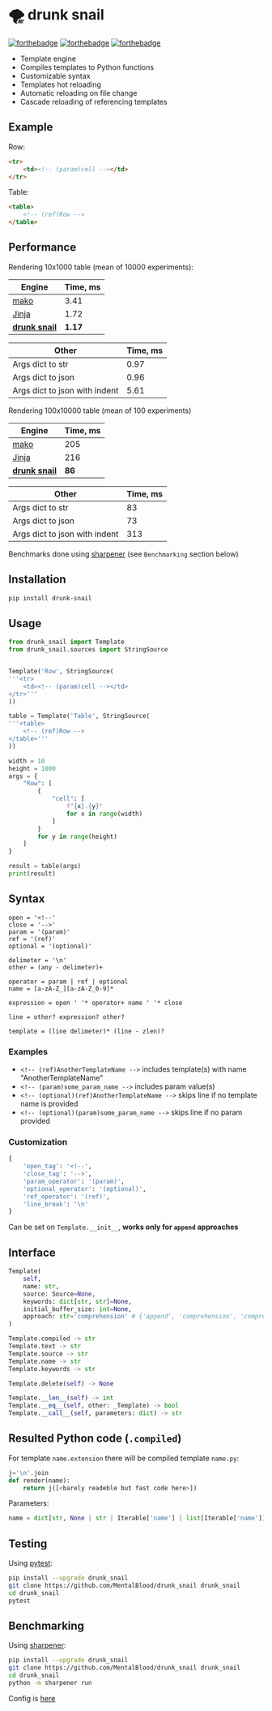 # 🌪️ drunk snail

[![forthebadge](https://forthebadge.com/images/badges/made-with-c.svg)](https://forthebadge.com) [![forthebadge](https://forthebadge.com/images/badges/powered-by-black-magic.svg)](https://forthebadge.com) [![forthebadge](https://forthebadge.com/images/badges/ages-18.svg)](https://forthebadge.com)



* Template engine
* Compiles templates to Python functions
* Customizable syntax
* Templates hot reloading
* Automatic reloading on file change
* Cascade reloading of referencing templates



## Example

Row:
```html
<tr>
    <td><!-- (param)cell --></td>
</tr>
```
Table:
```html
<table>
    <!-- (ref)Row -->
</table>
```



## Performance

Rendering 10x1000 table (mean of 10000 experiments):

| Engine                                                        | Time, ms |
| ------------------------------------------------------------- | -------- |
| [mako](https://github.com/sqlalchemy/mako)                    | 3.41     |
| [Jinja](https://github.com/pallets/jinja)                     | 1.72     |
| **[drunk snail](https://github.com/MentalBlood/drunk_snail)** | **1.17** |

| Other                         | Time, ms |
| ----------------------------- | -------- |
| Args dict to str              | 0.97     |
| Args dict to json             | 0.96     |
| Args dict to json with indent | 5.61     |

Rendering 100x10000 table (mean of 100 experiments)

| Engine                                                        | Time, ms |
| ------------------------------------------------------------- | -------- |
| [mako](https://github.com/sqlalchemy/mako)                    | 205      |
| [Jinja](https://github.com/pallets/jinja)                     | 216      |
| **[drunk snail](https://github.com/MentalBlood/drunk_snail)** | **86**   |

| Other                         | Time, ms |
| ----------------------------- | -------- |
| Args dict to str              | 83       |
| Args dict to json             | 73       |
| Args dict to json with indent | 313      |

Benchmarks done using [sharpener](https://github.com/MentalBlood/sharpener) (see `Benchmarking` section below)



## Installation

```bash
pip install drunk-snail
```



## Usage

```python
from drunk_snail import Template
from drunk_snail.sources import StringSource


Template('Row', StringSource(
'''<tr>
    <td><!-- (param)cell --></td>
</tr>'''
))

table = Template('Table', StringSource(
'''<table>
    <!-- (ref)Row -->
</table>'''
))

width = 10
height = 1000
args = {
    "Row": [
        {
            "cell": [
                f"{x}.{y}"
                for x in range(width)
            ]
        }
        for y in range(height)
    ]
}

result = table(args)
print(result)
```



## Syntax

```
open = '<!--'
close = '-->'
param = '(param)'
ref = '(ref)'
optional = '(optional)'

delimeter = '\n'
other = (any - delimeter)+

operator = param | ref | optional
name = [a-zA-Z_][a-zA-Z_0-9]*

expression = open ' '* operator+ name ' '* close

line = other? expression? other?

template = (line delimeter)* (line - zlen)?
```

### Examples

* `<!-- (ref)AnotherTemplateName -->` includes template(s) with name "AnotherTemplateName"
* `<!-- (param)some_param_name -->` includes param value(s)
* `<!-- (optional)(ref)AnotherTemplateName -->` skips line if no template name is provided
* `<!-- (optional)(param)some_param_name -->` skips line if no param provided

### Customization

```python
{
    'open_tag': '<!--',
    'close_tag': '-->',
    'param_operator': '(param)',
    'optional_operator': '(optional)',
    'ref_operator': '(ref)',
    'line_break': '\n'
}
```

Can be set on `Template.__init__`, **works only for `append` approaches**



## Interface

```python
Template(
    self,
    name: str,
    source: Source=None,
    keywords: dict[str, str]=None,
    initial_buffer_size: int=None,
    approach: str='comprehension' # {'append', 'comprehension', 'comprehension'}
)

Template.compiled -> str
Template.text -> str
Template.source -> str
Template.name -> str
Template.keywords -> str

Template.delete(self) -> None

Template.__len__(self) -> int
Template.__eq__(self, other: _Template) -> bool
Template.__call__(self, parameters: dict) -> str
```



## Resulted Python code (`.compiled`)

For template `name.extension` there will be compiled template `name.py`:

```python
j='\n'.join
def render(name):
    return j([<barely readeble but fast code here>])
```

Parameters:

```python
name = dict[str, None | str | Iterable['name'] | list[Iterable['name']]]
```



## Testing

Using [pytest](https://pypi.org/project/pytest/):

```bash
pip install --upgrade drunk_snail
git clone https://github.com/MentalBlood/drunk_snail drunk_snail
cd drunk_snail
pytest
```



## Benchmarking

Using [sharpener](https://github.com/MentalBlood/sharpener):

```bash
pip install --upgrade drunk_snail
git clone https://github.com/MentalBlood/drunk_snail drunk_snail
cd drunk_snail
python -m sharpener run
```

Config is [here](benchmarks/benchmark_default.json)